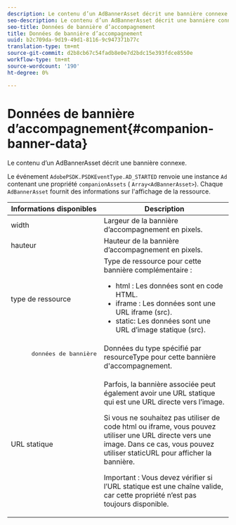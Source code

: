```yaml
---
description: Le contenu d’un AdBannerAsset décrit une bannière connexe.
seo-description: Le contenu d’un AdBannerAsset décrit une bannière connexe.
seo-title: Données de bannière d’accompagnement
title: Données de bannière d’accompagnement
uuid: b2c709da-9d19-49d1-8116-9c947371b77c
translation-type: tm+mt
source-git-commit: d2b8cb67c54fadb8e0e7d2bdc15e393fdce8550e
workflow-type: tm+mt
source-wordcount: '190'
ht-degree: 0%

---
```



# Données de bannière d’accompagnement{#companion-banner-data}

Le contenu d’un AdBannerAsset décrit une bannière connexe.

<!--<a id="section_D730B4FD6FD749E9860B6A07FC110552"></a>-->

Le événement `AdobePSDK.PSDKEventType.AD_STARTED` renvoie une instance `Ad` contenant une propriété `companionAssets` ( `Array<AdBannerAsset>`).
Chaque `AdBannerAsset` fournit des informations sur l&#39;affichage de la ressource.

<table id="table_760C885E2DCA4BE983CC57FDA7BD5B14"> 
 <thead> 
  <tr> 
   <th colname="col1" class="entry"> Informations disponibles </th> 
   <th colname="col2" class="entry"> Description </th> 
  </tr> 
 </thead>
 <tbody> 
  <tr> 
   <td colname="col1"> width </td> 
   <td colname="col2"> Largeur de la bannière d’accompagnement en pixels. </td> 
  </tr> 
  <tr> 
   <td colname="col1"> hauteur </td> 
   <td colname="col2"> Hauteur de la bannière d’accompagnement en pixels. </td> 
  </tr> 
  <tr> 
   <td colname="col1"> type de ressource </td> 
   <td colname="col2">Type de ressource pour cette bannière complémentaire : 
    <ul id="ul_A067787FE49E4B6095BE0AC1D447DBB3"> 
     <li id="li_02B7224C67004095B3F6E50FD21E507E">html : Les données sont en code HTML. </li> 
     <li id="li_5F37E14472424F808C6094F42009E676">iframe : Les données sont une URL iframe (src). </li> 
     <li id="li_48E74AC5F00640EC8A4DE2CB31E106EC">static: Les données sont une URL d’image statique (src). </li> 
    </ul> </td> 
  </tr> 
  <tr> 
   <td colname="col1">
    <pre>
      données de bannière
    </pre> </td> 
   <td colname="col2"> Données du type spécifié par <span class="codeph"> resourceType</span> pour cette bannière d'accompagnement. </td> 
  </tr> 
  <tr> 
   <td colname="col1"> URL statique </td> 
   <td colname="col2"> <p>Parfois, la bannière associée peut également avoir une URL statique qui est une URL directe vers l’image. </p> <p>Si vous ne souhaitez pas utiliser de code html ou iframe, vous pouvez utiliser une URL directe vers une image. Dans ce cas, vous pouvez utiliser staticURL pour afficher la bannière. </p> <p>Important :  Vous devez vérifier si l’URL statique est une chaîne valide, car cette propriété n’est pas toujours disponible. </p> </td> 
  </tr> 
 </tbody> 
</table>

